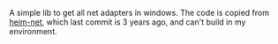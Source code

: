 A simple lib to get all net adapters in windows. The code is copied from [heim-net](https://github.com/heim-rs/heim/tree/master/heim-net), which last commit is 3 years ago, and can't build in my environment.